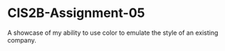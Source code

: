 # CIS2B-Assignment-05
A showcase of my ability to use color to emulate the style of an existing company.
